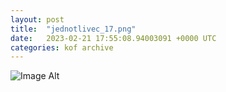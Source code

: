 ```yaml
---
layout:	post
title:	"jednotlivec_17.png"
date:	2023-02-21 17:55:08.94003091 +0000 UTC
categories:	kof archive
---
```


![Image Alt](https://k0f.github.io/assets/jednotlivec_17.png)